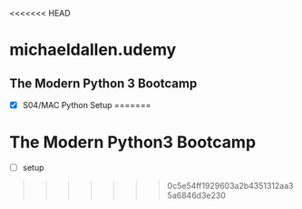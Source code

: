 <<<<<<< HEAD
# michaeldallen.udemy

## The Modern Python 3 Bootcamp

- [x] S04/MAC Python Setup
=======
# The Modern Python3 Bootcamp

- [ ] setup
>>>>>>> 0c5e54ff1929603a2b4351312aa35a6846d3e230

